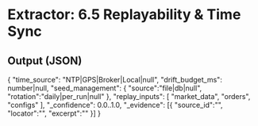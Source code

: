 # Extractor: 6.5 Replayability & Time Sync
## Output (JSON)
{
  "time_source": "NTP|GPS|Broker|Local|null",
  "drift_budget_ms": number|null,
  "seed_management": { "source":"file|db|null", "rotation":"daily|per_run|null" },
  "replay_inputs": [ "market_data", "orders", "configs" ],
  "_confidence": 0.0..1.0,
  "_evidence": [{ "source_id":"", "locator":"", "excerpt":"" }]
}
